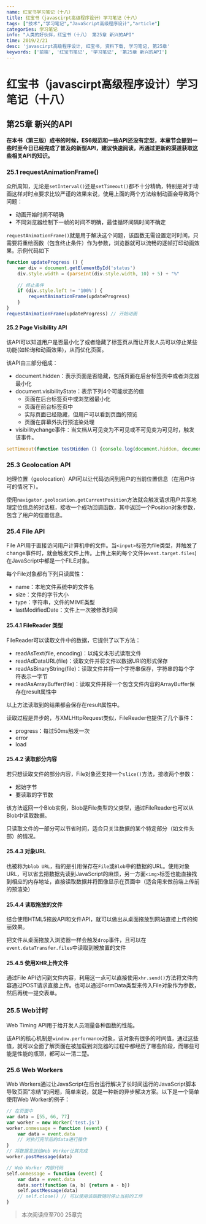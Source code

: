 ```yaml
---
name: 红宝书学习笔记（十八）
title: 红宝书（javascirpt高级程序设计）学习笔记（十八）
tags: ["技术","学习笔记","JavaScript高级程序设计","article"]
categories: 学习笔记
info: "人类的好伙伴，红宝书（十八） 第25章 新兴的API"
time: 2019/2/21
desc: 'javascirpt高级程序设计, 红宝书, 资料下载, 学习笔记, 第25章'
keywords: ['前端', '红宝书笔记', '学习笔记', '第25章 新兴的API']
---
```


# 红宝书（javascirpt高级程序设计）学习笔记（十八）

## 第25章 新兴的API

**在本书（第三版）成书的时候，ES6规范和一些API还没有定型，本章节会提到一些时至今日已经完成了普及的新型API，建议快速阅读，再通过更新的渠道获取这些相关API的知识。**

### 25.1 requestAnimationFrame()

众所周知，无论是`setInterval()`还是`setTimeout()`都不十分精确，特别是对于动画这样对时点要求比较严谨的效果来说，使用上面的两个方法绘制动画会导致两个问题：

- 动画开始时间不明确
- 不同浏览器绘制下一帧的时间不明确，最佳循环间隔时间不确定

`requestAnimationFrame()`就是用于解决这个问题，该函数无需设置定时时间，只需要将重绘函数（包含终止条件）作为参数，浏览器就可以流畅的逐帧打印动画效果。示例代码如下

```javascript
function updateProgress () {
    var div = document.getElementById('status')
    div.style.width = (parseInt(div.style.width, 10) + 5) + "%"
    
    // 终止条件
    if (div.style.left != '100%') {
        requestAnimationFrame(updateProgress)
    }
}
requestAnimationFrame(updateProgress) // 开始动画
```

#### 25.2 Page Visibility API

该API可以知道用户是否最小化了或者隐藏了标签页从而让开发人员可以停止某些功能(如轮询和动画效果)，从而优化页面。

该API由三部分组成：

- document.hidden：表示页面是否隐藏，包括页面在后台标签页中或者浏览器最小化
- document.visibilityState：表示下列4个可能状态的值
  - 页面在后台标签页中或浏览器最小化
  - 页面在前台标签页中
  - 实际页面已经隐藏，但用户可以看到页面的预览
  - 页面在屏幕外执行预渲染处理
- visibilitychange事件：当文档从可见变为不可见或不可见变为可见时，触发该事件。

```javascript
setTimeout(function testHidden () {console.log(document.hidden, document.visibilityState);setTimeout(testHidden, 500)}, 500)
```

### 25.3 Geolocation API

地理位置（geolocation）API可以让代码访问到用户的当前位置信息（在用户许可的情况下）。

使用`navigator.geolocation.getCurrentPosition`方法就会触发请求用户共享地理定位信息的对话框，接收一个成功回调函数，其中返回一个Position对象参数，包含了用户的位置信息。

### 25.4 File API

File API用于直接访问用户计算机中的文件。当`<input>`标签为file类型，并触发了change事件时，就会触发文件上传。上传上来的每个文件(`event.target.files`)在JavaScript中都是一个FILE对象。

每个File对象都有下列只读属性：

- name：本地文件系统中的文件名
- size：文件的字节大小
- type：字符串，文件的MIME类型
- lastModifiedDate：文件上一次被修改时间

#### 25.4.1 FileReader 类型

FileReader可以读取文件中的数据，它提供了以下方法：

- readAsText(file, encoding)：以纯文本形式读取文件
- readAdDataURL(file)：读取文件并将文件以数据URI的形式保存
- readAsBinaryString(file)：读取文件并将一个字符串保存，字符串的每个字符表示一字节
- readAsArrayBuffer(file)：读取文件并将一个包含文件内容的ArrayBuffer保存在result属性中

以上方法读取到的结果都会保存在result属性中。

读取过程是异步的，与XMLHttpRequest类似，FileReader也提供了几个事件：

- progress：每过50ms触发一次
- error
- load

#### 25.4.2 读取部分内容

若只想读取文件的部分内容，File对象还支持一个`slice()`方法，接收两个参数：

- 起始字节
- 要读取的字节数

该方法返回一个Blob实例，Blob是File类型的父类型，通过FileReader也可以从Blob中读取数据。

只读取文件的一部分可以节省时间，适合只关注数据的某个特定部分（如文件头部）的情况。

#### 25.4.3 对象URL

也被称为`blob URL`，指的是引用保存在`File`或`Blob`中的数据的URL。使用对象URL，可以省去把数据先读到JavaScript的麻烦，另一方面`<img>`标签也能直接找到相应的内存地址，直接读取数据并将图像显示在页面中（适合用来做前端上传前的预渲染）

#### 25.4.4 读取拖放的文件

结合使用HTML5拖放API和文件API，就可以做出从桌面拖放到网站直接上传的绚丽效果。

把文件从桌面拖放入浏览器一样会触发`drop`事件，且可以在`event.dataTransfer.files`中读取到被放置的文件

#### 25.4.5 使用XHR上传文件

通过File API访问到文件内容，利用这一点可以直接使用`xhr.send()`方法将文件内容通过POST请求直接上传。也可以通过FormData类型来传入File对象作为参数，然后再统一提交表单。

### 25.5 Web计时

Web Timing API用于给开发人员测量各种函数的性能。

该API的核心机制是`window.performance`对象，该对象有很多的时间值，通过这些值，就可以全面了解页面在被加载到浏览器的过程中都经历了哪些阶段，而哪些可能是性能的瓶颈，都可以一清二楚。

### 25.6 Web Workers

Web Workers通过让JavaScript在后台运行解决了长时间运行的JavaScript脚本导致页面"冻结"的问题，简单来说，就是一种新的异步解决方案。以下是一个简单使用Web Worker的例子：

```javascript
// 在页面中
var data = [55, 66, 77]
var worker = new Worker('test.js')
worker.onmessage = function (event) {
    var data = event.data
    // 对执行完毕后的data进行操作
}
// 将数据发送给Web Worker让其完成
worker.postMessage(data)
```

```javascript
// Web Worker 内部代码
self.onmessage = function (event) {
    var data = event.data
    data.sort(function (a, b) {return a - b})
    self.postMessage(data)
    // self.close() // 可以使用该函数随时停止当前的工作
}
```

> 本次阅读应至700 25章完